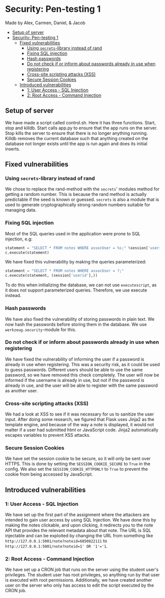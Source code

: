 # Security: Pen-testing 1

Made by Alex, Carmen, Daniel, & Jacob

- [Setup of server](#setup-of-server)
- [Security: Pen-testing 1](#security-pen-testing-1)
  - [Fixed vulnerabilities](#fixed-vulnerabilities)
    - [Using `secrets`-library instead of rand](#using-secrets-library-instead-of-rand)
    - [Fixing SQL injection](#fixing-sql-injection)
    - [Hash passwords](#hash-passwords)
    - [Do not check if or inform about passwords already in use when registering](#do-not-check-if-or-inform-about-passwords-already-in-use-when-registering)
    - [Cross-site scripting attacks (XSS)](#cross-site-scripting-attacks-xss)
    - [Secure Session Cookies](#secure-session-cookies)
  - [Introduced vulnerabilities](#introduced-vulnerabilities)
    - [1: User Access - SQL Injection](#1-user-access---sql-injection)
    - [2: Root Access - Command Injection](#2-root-access---command-injection)

## Setup of server

We have made a script called control.sh. Here it has three functions. Start, stop and killdb. Start calls app.py to ensure that the app runs on the server. Stop kills the server to ensure that there is no longer anything running. Killdb removes the current database such that anything created on the database not longer exists until the app is run again and does its initial inserts.

## Fixed vulnerabilities

### Using `secrets`-library instead of rand

We chose to replace the rand-method with the `secrets`' modules method for getting a random number. This is because the rand method is actually predictable if the seed is known or guessed. `secrets` is also a module that is used to generate cryptographically strong random numbers suitable for managing data.

### Fixing SQL injection

Most of the SQL queries used in the application were prone to SQL injection, e.g:

```python
statement = "SELECT * FROM notes WHERE assocUser = %s;" %session['userid']
c.execute(statement)
```

We have fixed this vulnerability by making the queries parameterized:

```python
statement = "SELECT * FROM notes WHERE assocUser = ?;"
c.execute(statement, (session['userid'],))
```

To do this when initializing the database, we can not use `executescript`, as it does not support parameterized queries. Therefore, we use execute instead.

### Hash passwords

We have also fixed the vulnerability of storing passwords in plain text. We now hash the passwords before storing them in the database. We use `werkzeug.security`-module for this.

### Do not check if or inform about passwords already in use when registering

We have fixed the vulnerability of informing the user if a password is already in use when registering. This was a security risk, as it could be used to guess passwords.
Different users should be able to use the same password, so we have removed this check completely. The user will now be informed if the username is already in use, but not if the password is already in use, and the user will be able to register with the same password as another user.

### Cross-site scripting attacks (XSS)

We had a look at XSS to see if it was necessary for us to sanitize the user input. After doing some research, we figured that Flask uses Jinja2 as the template engine, and because of the way a note is displayed, it would not matter if a user had submitted html or JavaScript code. Jinja2 automatically escapes variables to prevent XSS attacks.

### Secure Session Cookies

We have set the session cookie to be secure, so it will only be sent over HTTPS. This is done by setting the `SESSION_COOKIE_SECURE` to `True` in the config.
We also set the `SESSION_COOKIE_HTTPONLY` to `True` to prevent the cookie from being accessed by JavaScript.

## Introduced vulnerabilities

### 1: User Access - SQL Injection

We have set up the first part of the assignment where the attackers are intended to gain user access by using SQL Injection. We have done this by making the notes clickable, and upon clicking, it redirects you to the note API that provides the relevant metadata about that note. The URL is SQL injectable and can be exploited by changing the URL from something like `http://127.0.0.1:5001/note?noteid=6850822111` to `http://127.0.0.1:5001/note?noteid=1' OR '1'='1`.

### 2: Root Access - Command Injection

We have set up a CRON job that runs on the server using the student user's privileges. The student user has root privileges, so anything run by that user is executed with root permissions. Additionally, we have created another user on the server who only has access to edit the script executed by the CRON job.
